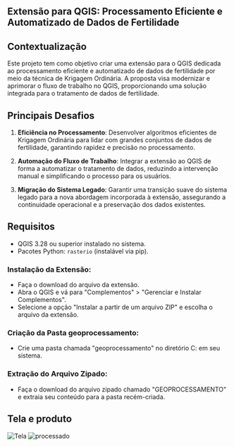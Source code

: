 ## Extensão para QGIS: Processamento Eficiente e Automatizado de Dados de Fertilidade

## Contextualização

Este projeto tem como objetivo criar uma extensão para o QGIS dedicada ao processamento eficiente e automatizado de dados de fertilidade por meio da técnica de Krigagem Ordinária. A proposta visa modernizar e aprimorar o fluxo de trabalho no QGIS, proporcionando uma solução integrada para o tratamento de dados de fertilidade.

## Principais Desafios

1. **Eficiência no Processamento**: Desenvolver algoritmos eficientes de Krigagem Ordinária para lidar com grandes conjuntos de dados de fertilidade, garantindo rapidez e precisão no processamento.

2. **Automação do Fluxo de Trabalho**: Integrar a extensão ao QGIS de forma a automatizar o tratamento de dados, reduzindo a intervenção manual e simplificando o processo para os usuários.

3. **Migração do Sistema Legado**: Garantir uma transição suave do sistema legado para a nova abordagem incorporada à extensão, assegurando a continuidade operacional e a preservação dos dados existentes.

## Requisitos
- QGIS 3.28 ou superior instalado no sistema.
- Pacotes Python: `rasterio` (instalável via pip).
### **Instalação da Extensão**:
   - Faça o download do arquivo da extensão.
   - Abra o QGIS e vá para "Complementos" > "Gerenciar e Instalar Complementos".
   - Selecione a opção "Instalar a partir de um arquivo ZIP" e escolha o arquivo da extensão.


### **Criação da Pasta geoprocessamento**:
   - Crie uma pasta chamada "geoprocessamento" no diretório C: em seu sistema.

 ### **Extração do Arquivo Zipado**:
   - Faça o download do arquivo zipado chamado "GEOPROCESSAMENTO" e extraia seu conteúdo para a pasta recém-criada.

## Tela e produto
![Tela ](https://github.com/SouzaVI/PROCESSAMENTO-FERTILIDADE/assets/98165012/954d6490-32af-426b-a7bb-4ae819700787)
![processado](https://github.com/SouzaVI/PROCESSAMENTO-FERTILIDADE/assets/98165012/fbcb45d0-9ade-4114-8d12-505a81bbde34)

